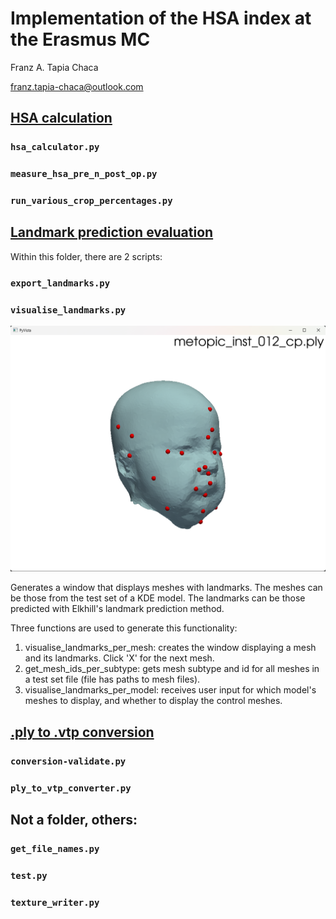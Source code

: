 # Implementation of the HSA index at the Erasmus MC
Franz A. Tapia Chaca

franz.tapia-chaca@outlook.com

## <u>HSA calculation</u>

### ``hsa_calculator.py``

### ``measure_hsa_pre_n_post_op.py``

### ``run_various_crop_percentages.py``

## <u>Landmark prediction evaluation</u>

Within this folder, there are 2 scripts:

### ``export_landmarks.py``

### ``visualise_landmarks.py``

![Example landmark visualisation](../diagrams/landmark_vis_example.png)

Generates a window that displays meshes with landmarks. The meshes can be those from the test set of a KDE model.
The landmarks can be those predicted with Elkhill's landmark prediction method.

Three functions are used to generate this functionality:
1. visualise_landmarks_per_mesh: creates the window displaying a mesh and its landmarks. Click 'X' for the next mesh. 
2. get_mesh_ids_per_subtype: gets mesh subtype and id for all meshes in a test set file (file has paths to mesh files). 
3. visualise_landmarks_per_model: receives user input for which model's meshes to display, and whether to display 
the control meshes. 


## <u>.ply to .vtp conversion</u>


### ``conversion-validate.py``

### ``ply_to_vtp_converter.py``


## Not a folder, others:


### ``get_file_names.py``


### ``test.py``

### ``texture_writer.py``